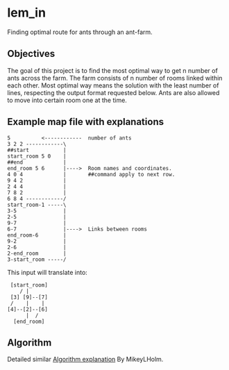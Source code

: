 # lem_in
Finding optimal route for ants through an ant-farm.

## Objectives
The goal of this project is to find the most optimal 
way to get n number of ants across the farm. The farm 
consists of n number of rooms linked within each other. 
Most optimal way means the solution with the least number 
of lines, respecting the output format requested below.
Ants are also allowed to move into certain room one at the time.

## Example map file with explanations
```
5          <------------  number of ants
3 2 2 ------------\
##start           |
start_room 5 0    |
##end             |
end_room 5 6      |---->  Room names and coordinates.
4 0 4             |       ##command apply to next row.
9 4 2             |
2 4 4             |
7 8 2             |
6 8 4 ------------/
start_room-1 -----\
3-5               |
2-5               |
9-7               |
6-7               |---->  Links between rooms
end_room-6        |
9-2               |
2-6               |
2-end_room        |
3-start_room -----/
```
This input will translate into:
```
 [start_room] 
    / |
 [3] [9]--[7]
 /    |    | 
[4]--[2]--[6]
      |  /
  [end_room]
```
## Algorithm
Detailed similar [Algorithm explanation](https://github.com/MikeyLHolm/Hive-lem-in/blob/master/lem_in_pdf.pdf) By MikeyLHolm.
